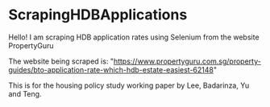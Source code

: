 # ScrapingHDBApplications

Hello! I am scraping HDB application rates using Selenium from the website PropertyGuru

The website being scraped is:
"https://www.propertyguru.com.sg/property-guides/bto-application-rate-which-hdb-estate-easiest-62148"

This is for the housing policy study working paper by Lee, Badarinza, Yu and Teng. 

